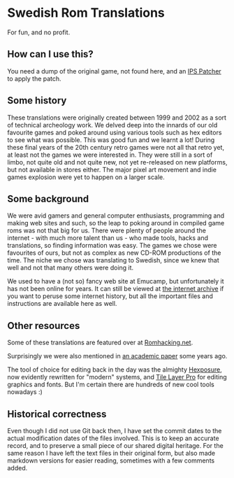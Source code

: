 # Swedish Rom Translations
For fun, and no profit.

## How can I use this?
You need a dump of the original game, not found here, and an [IPS Patcher](http://datacrystal.romhacking.net/wiki/Patch) to apply the patch.

## Some history
These translations were originally created between 1999 and 2002 as a sort of technical archeology work. We delved deep into the innards of our old favourite games and poked around using various tools such as hex editors to see what was possible. This was good fun and we learnt a lot! During these final years of the 20th century retro games were not all that retro yet, at least not the games we were interested in. They were still in a sort of limbo, not quite old and not quite new, not yet re-released on new platforms, but not available in stores either. The major pixel art movement and indie games explosion were yet to happen on a larger scale. 

## Some background 
We were avid gamers and general computer enthusiasts, programming and making web sites and such, so the leap to poking around in compiled game roms was not that big for us. There were plenty of people around the internet - with much more talent than us - who made tools, hacks and translations, so finding information was easy. The games we chose were favourites of ours, but not as complex as new CD-ROM productions of the time. The niche we chose was translating to Swedish, since we knew that well and not that many others were doing it.

We used to have a (not so) fancy web site at Emucamp, but unfortunately it has not been online for years. It can still be viewed at [the internet archive](http://web.archive.org/web/*/www.emucamp.com/mhhg) if you want to peruse some internet history, but all the important files and instructions are available here as well.

## Other resources
Some of these translations are featured over at [Romhacking.net](https://www.romhacking.net/community/821/).

Surprisingly we were also mentioned in [an academic paper](https://metalproject.net/general/rom-hacking-academic-paper/) some years ago.

The tool of choice for editing back in the day was the almighty [Hexposure](http://www.romhacking.net/utilities/350/), now evidently rewritten for "modern" systems, and [Tile Layer Pro](https://www.romhacking.net/utilities/108/) for editing graphics and fonts. But I'm certain there are hundreds of new cool tools nowadays :)

## Historical correctness
Even though I did not use Git back then, I have set the commit dates to the actual modification dates of the files involved. This is to keep an accurate record, and to preserve a small piece of our shared digital heritage. For the same reason I have left the text files in their original form, but also made markdown versions for easier reading, sometimes with a few comments added.
